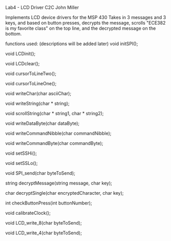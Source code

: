 Lab4 - LCD Driver
C2C John Miller

Implements LCD device drivers for the MSP 430
Takes in 3 messages and 3 keys, and based on button presses,
decrypts the message, scrolls "ECE382 is my favorite class" on the top line,
and the decrypted message on the bottom.

functions used: (descriptions will be added later)
void initSPI();

void LCDinit();

void LCDclear();

void cursorToLineTwo();

void cursorToLineOne();

void writeChar(char asciiChar);

void writeString(char * string);

void scrollString(char * string1, char * string2);

void writeDataByte(char dataByte);

void writeCommandNibble(char commandNibble);

void writeCommandByte(char commandByte);

void setSSHi();

void setSSLo();

void SPI_send(char byteToSend);

string decryptMessage(string message, char key);

char decryptSingle(char encryptedCharacter, char key);

int checkButtonPress(int buttonNumber);

void calibrateClock();

void LCD_write_8(char byteToSend);

void LCD_write_4(char byteToSend);